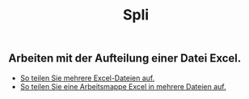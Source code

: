 ﻿---
title: Spli
second_title: Aspose.Cells Cloud Documen
type: docs
url: /de/split/
keywords: Working with splitting on an Excel file
description: Aspose.Cells Cloud REST API unterstützt das Arbeiten mit dem Aufteilen einer Excel-Datei. SDK unterstützt verschiedene Entwicklungssprachen. Dazu gehören Android, C#, Go, Java, NodeJS, Perl, PHP, Python, Ruby und Swift
weight: 32
kwords: Excel, Office Cloud, REST API, Tabellenkalkulation, PDF, CSV, Json, Markdwon, Split
---
## Arbeiten mit der Aufteilung einer Datei Excel.

- [So teilen Sie mehrere Excel-Dateien auf.](/cells/de/split/multi-files/)
- [So teilen Sie eine Arbeitsmappe Excel in mehrere Dateien auf.](/cells/de/workbook/split/)
